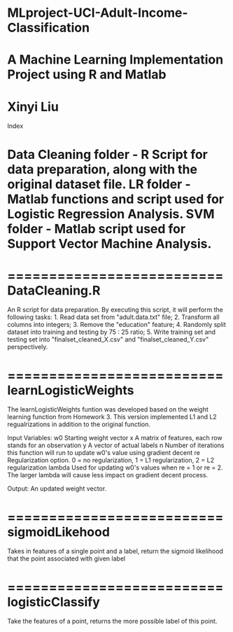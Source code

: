 # MLproject-UCI-Adult-Income-Classification
A Machine Learning Implementation Project using R and Matlab
==========================
Xinyi Liu
==========================
Index

Data Cleaning folder - R Script for data preparation, along with the original dataset file.
LR folder - Matlab functions and script used for Logistic Regression Analysis.
SVM folder - Matlab script used for Support Vector Machine Analysis.
==========================

==========================
DataCleaning.R
==========================
An R script for data preparation. By executing this script, it will perform the following tasks:
	1. Read data set from "adult.data.txt" file;
	2. Transform all columns into integers;
	3. Remove the "education" feature;
	4. Randomly split dataset into training and testing by 75 : 25 ratio;
	5. Write training set and testing set into "finalset_cleaned_X.csv" and "finalset_cleaned_Y.csv" perspectively.

==========================
learnLogisticWeights
==========================
The learnLogisticWeights funtion was developed based on the weight learning function from Homework 3.
This version implemented L1 and L2 regualrizations in addition to the original function.

Input Variables:
w0
	Starting weight vector
x
	A matrix of features, each row stands for an observation
y
	A vector of actual labels
n
	Number of iterations this function will run to update w0's value using gradient decent
re
	Regularization option. 
		0 = no regularization, 
		1 = L1 regularization, 
		2 = L2 regularization
lambda
	Used for updating w0's values when re = 1 or re = 2.
	The larger lambda will cause less impact on gradient decent process.

Output:
	An updated weight vector.

==========================
sigmoidLikehood
==========================
Takes in features of a single point and a label, return the sigmoid likelihood that the point associated with given label

==========================
logisticClassify
==========================
Take the features of a point, returns the more possible label of this point.
